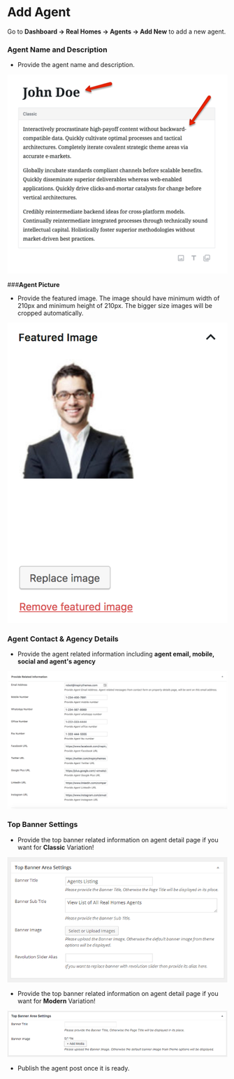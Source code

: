# **Add Agent**

Go to **Dashboard → Real Homes → Agents → Add New** to add a new agent.

### **Agent Name and Description**

- Provide the agent name and description.

![Agent Description](images/add-content/add-agent-title-description.png)

###**Agent Picture**

-  Provide the featured image. The image should have minimum width of 210px and minimum height of 210px. The bigger size images will be cropped automatically. 

![Agent Picture](images/add-content/agent-featured-image.png)

### **Agent Contact & Agency Details**

- Provide the agent related information including **agent email, mobile, social and agent's agency**

![Agent Information](images/add-content/agent-information.png)

### **Top Banner Settings**

- Provide the top banner related information on agent detail page if you want for **Classic** Variation!

![Add Gallery Page](images/create-pages/agent-banner-area-settings.png)

- Provide the top banner related information on agent detail page if you want for **Modern** Variation!

![Add Gallery Page](images/create-pages/agent-banner-area-settings-mod.png)

- Publish the agent post once it is ready.